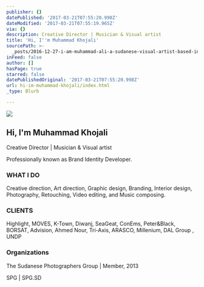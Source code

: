 ```yaml
---
publisher: {}
datePublished: '2017-03-21T07:55:20.998Z'
dateModified: '2017-03-21T07:55:19.965Z'
via: {}
description: Creative Director | Musician & Visual artist
title: 'Hi, ​I''m Muhammad Khojali'
sourcePath: >-
  _posts/2016-12-27-i-am-muhammad-ali-a-sudanese-visual-artist-based-in-riyadh.md
inFeed: false
author: []
hasPage: true
starred: false
datePublishedOriginal: '2017-03-21T07:55:20.998Z'
url: hi-im-muhammad-khojali/index.html
_type: Blurb

---
```

![](https://the-grid-user-content.s3-us-west-2.amazonaws.com/4adedf93-6dee-4661-8f5e-fe27e779b7ae.jpg)

## **Hi, ​I'm Muhammad Khojali**

Creative Director | Musician & Visual artist

Professionally known as Brand Identity Developer.

### ​**WHAT I DO**

Creative direction, Art direction, Graphic design, Branding, Interior design, Photography, Retouching, Video editing, and Music composing.

### **CLIENTS**​

Highlight, MOVES, K-Town, Diwanj, SeaGeat, ConEms, Peter&Black, BORSAT, Advision, Ahmed Nour, Tri-Axis, ARASCO, Millenium, DAL Group , UNDP

### **Organizations**

The Sudanese Photographers Group | Member, 2013

SPG | SPG.SD

​